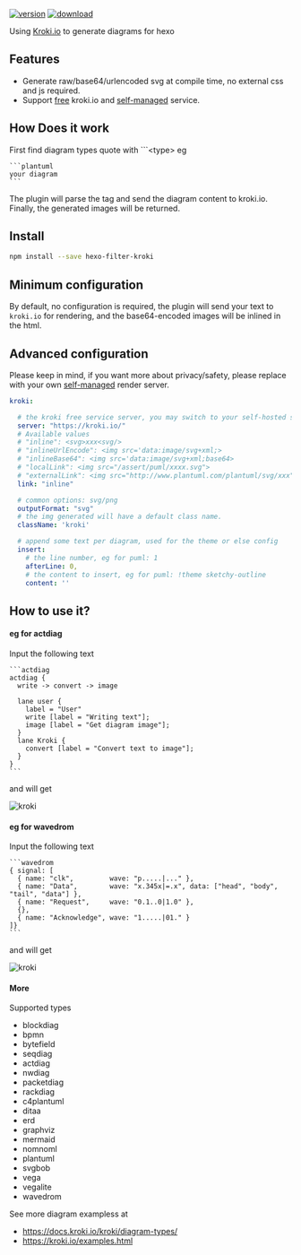 
[![version](https://img.shields.io/npm/v/hexo-filter-kroki.svg)](https://www.npmjs.com/package/hexo-filter-kroki)
[![download](https://img.shields.io/npm/dm/hexo-filter-kroki.svg)](https://www.npmjs.com/package/hexo-filter-kroki)


Using [Kroki.io](https://kroki.io/#how) to generate diagrams for hexo

## Features

* Generate raw/base64/urlencoded svg at compile time, no external css and js required.
* Support [free](https://kroki.io/#install) kroki.io and [self-managed](https://docs.kroki.io/kroki/setup/install/) service.

## How Does it work

First find diagram types quote with \`\`\`\<type\>  eg 
    
    ```plantuml
    your diagram
    ```

The plugin will parse the tag and send the diagram content to kroki.io.
Finally, the generated images will be returned.

## Install

```sh
npm install --save hexo-filter-kroki
```

## Minimum configuration

By default, no configuration is required, the plugin will send your text to `kroki.io` for rendering, and the base64-encoded images will be inlined in the html.

## Advanced configuration

Please keep in mind, if you want more about privacy/safety, please replace with your own [self-managed](https://docs.kroki.io/kroki/setup/install/) render server.

```yaml
kroki:

  # the kroki free service server, you may switch to your self-hosted sever.
  server: "https://kroki.io/"
  # Available values 
  # "inline": <svg>xxx<svg/>
  # "inlineUrlEncode": <img src='data:image/svg+xml;> 
  # "inlineBase64": <img src='data:image/svg+xml;base64> 
  # "localLink": <img src="/assert/puml/xxxx.svg">
  # "externalLink": <img src="http://www.plantuml.com/plantuml/svg/xxx">
  link: "inline"

  # common options: svg/png
  outputFormat: "svg"
  # the img generated will have a default class name.
  className: 'kroki'

  # append some text per diagram, used for the theme or else config
  insert: 
    # the line number, eg for puml: 1
    afterLine: 0,
    # the content to insert, eg for puml: !theme sketchy-outline
    content: ''
```

## How to use it?

#### eg for actdiag

Input the following text

    ​```actdiag
    actdiag {
      write -> convert -> image
    
      lane user {
        label = "User"
        write [label = "Writing text"];
        image [label = "Get diagram image"];
      }
      lane Kroki {
        convert [label = "Convert text to image"];
      }
    }
    ```

and will get

<img alt="kroki" src="https://kroki.io/actdiag/svg/eNpVTjkOwkAM7POK0fa8AEFDQUGNKBCFCdbKItmVjCFIKH9nj4Sj81yeodYuQh6vBhhUjLFYo43hwWr5lJ48N0nsKDDuN9ZizfjMHVZw-8S5QtX88aMcEpbgYfw0d1oWT_n349myIQ9Q6qtWjePcuNN4lalynvVNbyYmN8Di_4fxDQA-Q4A=">

#### eg for wavedrom

Input the following text

    ```wavedrom
    { signal: [
      { name: "clk",         wave: "p.....|..." },
      { name: "Data",        wave: "x.345x|=.x", data: ["head", "body", "tail", "data"] },
      { name: "Request",     wave: "0.1..0|1.0" },
      {},
      { name: "Acknowledge", wave: "1.....|01." }
    ]}
    ```

and will get

<img alt="kroki" src="https://kroki.io/wavedrom/svg/eNqrVijOTM9LzLFSiOZSUKhWyEvMTbVSUErOyVbSUYCB8sQykGCBHgjUALGSQq0OsnKXxJJEhHqo8go9YxPTihpbvQqgVApQBdAOpYzUxBQgVykpP6USRJckZuaAaJC8UiyasUGphaWpxSVQk6HGGugZ6ukZ1BjqGcBcgarJMTk7L788JzUlPRWoEarJEOJ0A0OQ07liawGPW0Gr">


#### More

Supported types

* blockdiag
* bpmn
* bytefield
* seqdiag
* actdiag
* nwdiag
* packetdiag
* rackdiag
* c4plantuml
* ditaa
* erd
* graphviz
* mermaid
* nomnoml
* plantuml
* svgbob
* vega
* vegalite
* wavedrom

See more diagram exampless at 

* https://docs.kroki.io/kroki/diagram-types/
* https://kroki.io/examples.html
